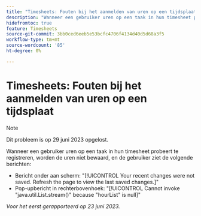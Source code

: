 ```yaml
---
title: "Timesheets: Fouten bij het aanmelden van uren op een tijdsplaat"
description: "Wanneer een gebruiker uren op een taak in hun timesheet probeert te registreren, worden de uren niet bewaard, en de gebruiker ziet foutenmeldingen."
hidefromtoc: true
feature: Timesheets
source-git-commit: 3bb0ced6eeb5e53bcfc4706f4134d40d5d68a3f5
workflow-type: tm+mt
source-wordcount: '85'
ht-degree: 0%

---
```



# Timesheets: Fouten bij het aanmelden van uren op een tijdsplaat

>[!NOTE]
>
>Dit probleem is op 29 juni 2023 opgelost.

Wanneer een gebruiker uren op een taak in hun timesheet probeert te registreren, worden de uren niet bewaard, en de gebruiker ziet de volgende berichten:

* Bericht onder aan scherm: &quot;[!UICONTROL Your recent changes were not saved. Refresh the page to view the last saved changes.]&quot;
* Pop-upbericht in rechterbovenhoek: &quot;[!UICONTROL Cannot invoke "java.util.List.stream()" because "hourList" is null]&quot;

_Voor het eerst gerapporteerd op 23 juni 2023._

